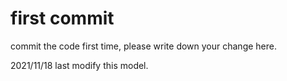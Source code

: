 # first commit
commit the code first time,
please write down your change here.


2021/11/18
last modify this model.
